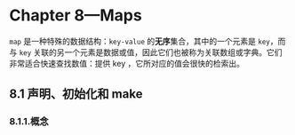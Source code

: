 # Chapter 8—Maps
`map` 是一种特殊的数据结构：`key-value` 的**无序**集合，其中的一个元素是 `key`，而与 `key` 关联的另一个元素是数据或值，因此它们也被称为关联数组或字典。它们非常适合快速查找数值：提供 key ，它所对应的值会很快的检索出。
## 8.1 声明、初始化和 make
### 8.1.1.概念





